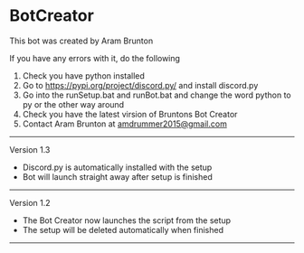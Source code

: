 # BotCreator
This bot was created by Aram Brunton

If you have any errors with it, do the following

1) Check you have python installed
2) Go to https://pypi.org/project/discord.py/ and install discord.py
3) Go into the runSetup.bat and runBot.bat and change the word python to py or the other way around
4) Check you have the latest virsion of Bruntons Bot Creator
5) Contact Aram Brunton at amdrummer2015@gmail.com
---------------------------------------------------------
Version 1.3

- Discord.py is automatically installed with the setup
- Bot will launch straight away after setup is finished
---------------------------------------------------------
Version 1.2

- The Bot Creator now launches the script from the setup
- The setup will be deleted automatically when finished
---------------------------------------------------------

